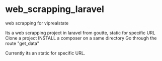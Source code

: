 # web_scrapping_laravel
web scrapping for viprealstate

Its a web scrapping project in laravel from goutte, static for specific URL
 Clone a project 
 INSTALL a composer on a same directory
 Go through the route "get_data"
 
 Currently its an static for specific URL.
